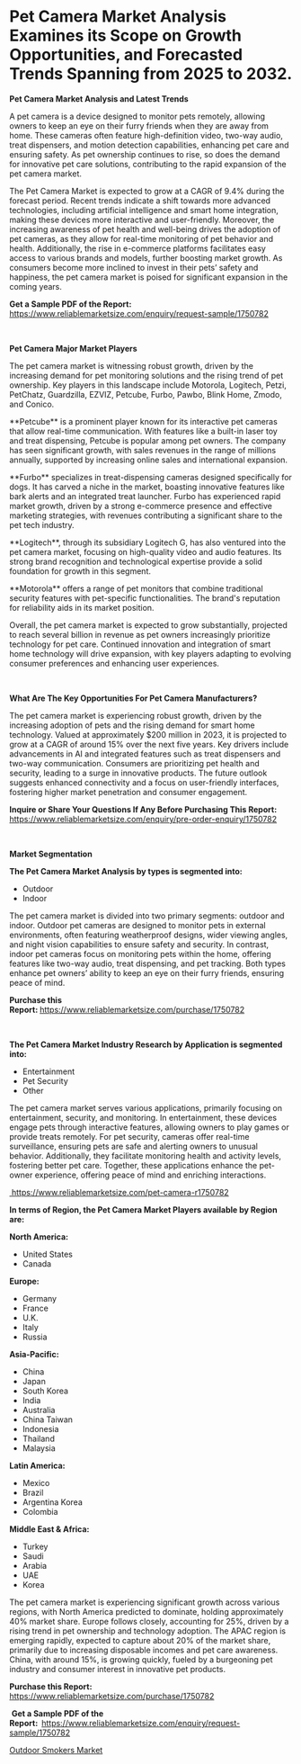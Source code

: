 <p><h1>Pet Camera Market Analysis Examines its Scope on Growth Opportunities, and Forecasted Trends Spanning from 2025 to 2032.</h1></p><p><strong>Pet Camera Market Analysis and Latest Trends</strong></p>
<p><p>A pet camera is a device designed to monitor pets remotely, allowing owners to keep an eye on their furry friends when they are away from home. These cameras often feature high-definition video, two-way audio, treat dispensers, and motion detection capabilities, enhancing pet care and ensuring safety. As pet ownership continues to rise, so does the demand for innovative pet care solutions, contributing to the rapid expansion of the pet camera market.</p><p>The Pet Camera Market is expected to grow at a CAGR of 9.4% during the forecast period. Recent trends indicate a shift towards more advanced technologies, including artificial intelligence and smart home integration, making these devices more interactive and user-friendly. Moreover, the increasing awareness of pet health and well-being drives the adoption of pet cameras, as they allow for real-time monitoring of pet behavior and health. Additionally, the rise in e-commerce platforms facilitates easy access to various brands and models, further boosting market growth. As consumers become more inclined to invest in their pets’ safety and happiness, the pet camera market is poised for significant expansion in the coming years.</p></p>
<p><strong>Get a Sample PDF of the Report:&nbsp;</strong> <a href="https://www.reliablemarketsize.com/enquiry/request-sample/1750782?utm_campaign=3354&utm_medium=2&utm_source=Github&utm_content=ia&utm_term=04042025&utm_id=pet-camera">https://www.reliablemarketsize.com/enquiry/request-sample/1750782</a></p>
<p>&nbsp;</p>
<p><strong>Pet Camera Major Market Players</strong></p>
<p><p>The pet camera market is witnessing robust growth, driven by the increasing demand for pet monitoring solutions and the rising trend of pet ownership. Key players in this landscape include Motorola, Logitech, Petzi, PetChatz, Guardzilla, EZVIZ, Petcube, Furbo, Pawbo, Blink Home, Zmodo, and Conico.</p><p>**Petcube** is a prominent player known for its interactive pet cameras that allow real-time communication. With features like a built-in laser toy and treat dispensing, Petcube is popular among pet owners. The company has seen significant growth, with sales revenues in the range of millions annually, supported by increasing online sales and international expansion.</p><p>**Furbo** specializes in treat-dispensing cameras designed specifically for dogs. It has carved a niche in the market, boasting innovative features like bark alerts and an integrated treat launcher. Furbo has experienced rapid market growth, driven by a strong e-commerce presence and effective marketing strategies, with revenues contributing a significant share to the pet tech industry.</p><p>**Logitech**, through its subsidiary Logitech G, has also ventured into the pet camera market, focusing on high-quality video and audio features. Its strong brand recognition and technological expertise provide a solid foundation for growth in this segment.</p><p>**Motorola** offers a range of pet monitors that combine traditional security features with pet-specific functionalities. The brand's reputation for reliability aids in its market position.</p><p>Overall, the pet camera market is expected to grow substantially, projected to reach several billion in revenue as pet owners increasingly prioritize technology for pet care. Continued innovation and integration of smart home technology will drive expansion, with key players adapting to evolving consumer preferences and enhancing user experiences.</p></p>
<p>&nbsp;</p>
<p><strong>What Are The Key Opportunities For Pet Camera Manufacturers?</strong></p>
<p><p>The pet camera market is experiencing robust growth, driven by the increasing adoption of pets and the rising demand for smart home technology. Valued at approximately $200 million in 2023, it is projected to grow at a CAGR of around 15% over the next five years. Key drivers include advancements in AI and integrated features such as treat dispensers and two-way communication. Consumers are prioritizing pet health and security, leading to a surge in innovative products. The future outlook suggests enhanced connectivity and a focus on user-friendly interfaces, fostering higher market penetration and consumer engagement.</p></p>
<p><strong>Inquire or Share Your Questions If Any Before Purchasing This Report:</strong> <a href="https://www.reliablemarketsize.com/enquiry/pre-order-enquiry/1750782?utm_campaign=3354&utm_medium=2&utm_source=Github&utm_content=ia&utm_term=04042025&utm_id=pet-camera">https://www.reliablemarketsize.com/enquiry/pre-order-enquiry/1750782</a></p>
<p>&nbsp;</p>
<p><strong>Market Segmentation</strong></p>
<p><strong>The Pet Camera Market Analysis by types is segmented into:</strong></p>
<p><ul><li>Outdoor</li><li>Indoor</li></ul></p>
<p><p>The pet camera market is divided into two primary segments: outdoor and indoor. Outdoor pet cameras are designed to monitor pets in external environments, often featuring weatherproof designs, wider viewing angles, and night vision capabilities to ensure safety and security. In contrast, indoor pet cameras focus on monitoring pets within the home, offering features like two-way audio, treat dispensing, and pet tracking. Both types enhance pet owners’ ability to keep an eye on their furry friends, ensuring peace of mind.</p></p>
<p><strong>Purchase this Report:&nbsp;</strong><a href="https://www.reliablemarketsize.com/purchase/1750782?utm_campaign=3354&utm_medium=2&utm_source=Github&utm_content=ia&utm_term=04042025&utm_id=pet-camera">https://www.reliablemarketsize.com/purchase/1750782</a></p>
<p>&nbsp;</p>
<p><strong>The Pet Camera Market Industry Research by Application is segmented into:</strong></p>
<p><ul><li>Entertainment</li><li>Pet Security</li><li>Other</li></ul></p>
<p><p>The pet camera market serves various applications, primarily focusing on entertainment, security, and monitoring. In entertainment, these devices engage pets through interactive features, allowing owners to play games or provide treats remotely. For pet security, cameras offer real-time surveillance, ensuring pets are safe and alerting owners to unusual behavior. Additionally, they facilitate monitoring health and activity levels, fostering better pet care. Together, these applications enhance the pet-owner experience, offering peace of mind and enriching interactions.</p></p>
<p><a href="https://www.reliablemarketsize.com/pet-camera-r1750782?utm_campaign=3354&utm_medium=2&utm_source=Github&utm_content=ia&utm_term=04042025&utm_id=pet-camera">&nbsp;https://www.reliablemarketsize.com/pet-camera-r1750782</a></p>
<p><strong>In terms of Region, the Pet Camera Market Players available by Region are:</strong></p>
<p>
    <p> <strong> North America: </strong>
        <ul>
            <li>United States</li>
            <li>Canada</li>
        </ul>
        </p> 
    <p> <strong> Europe: </strong>
        <ul>
            <li>Germany</li>
            <li>France</li>
            <li>U.K.</li>
            <li>Italy</li>
            <li>Russia</li>
        </ul>
        </p> 
    <p> <strong> Asia-Pacific: </strong>
        <ul>
            <li>China</li>
            <li>Japan</li>
            <li>South Korea</li>
            <li>India</li>
            <li>Australia</li>
            <li>China Taiwan</li>
            <li>Indonesia</li>
            <li>Thailand</li>
            <li>Malaysia</li>
        </ul>
        </p> 
    <p> <strong> Latin America: </strong>
        <ul>
            <li>Mexico</li>
            <li>Brazil</li>
            <li>Argentina Korea</li>
            <li>Colombia</li>
        </ul>
        </p> 
    <p> <strong> Middle East & Africa: </strong>
        <ul>
            <li>Turkey</li>
            <li>Saudi</li>
            <li>Arabia</li>
            <li>UAE</li>
            <li>Korea</li>
        </ul>
    </p>
    </p>
<p><p>The pet camera market is experiencing significant growth across various regions, with North America predicted to dominate, holding approximately 40% market share. Europe follows closely, accounting for 25%, driven by a rising trend in pet ownership and technology adoption. The APAC region is emerging rapidly, expected to capture about 20% of the market share, primarily due to increasing disposable incomes and pet care awareness. China, with around 15%, is growing quickly, fueled by a burgeoning pet industry and consumer interest in innovative pet products.</p></p>
<p><strong>Purchase this Report: </strong><a href="https://www.reliablemarketsize.com/purchase/1750782?utm_campaign=3354&utm_medium=2&utm_source=Github&utm_content=ia&utm_term=04042025&utm_id=pet-camera">https://www.reliablemarketsize.com/purchase/1750782</a></p>
<p>&nbsp;<strong>Get a Sample PDF of the Report:&nbsp;&nbsp;</strong><a href="https://www.reliablemarketsize.com/enquiry/request-sample/1750782?utm_campaign=3354&utm_medium=2&utm_source=Github&utm_content=ia&utm_term=04042025&utm_id=pet-camera">https://www.reliablemarketsize.com/enquiry/request-sample/1750782</a></p>
<p><strong></strong></p>
<p><p><a href="https://github.com/ElviraLeka1962/Market-Research-Report-List-1/blob/main/outdoor-smokers-market.md?utm_campaign=3354&utm_medium=2&utm_source=Github&utm_content=ia&utm_term=04042025&utm_id=pet-camera">Outdoor Smokers Market</a></p></p>